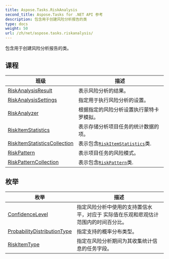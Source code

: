 ```yaml
---
title: Aspose.Tasks.RiskAnalysis
second_title: Aspose.Tasks for .NET API 参考
description: 包含用于创建风险分析报告的类
type: docs
weight: 50
url: /zh/net/aspose.tasks.riskanalysis/
---
```

包含用于创建风险分析报告的类。

## 课程

| 班级 | 描述 |
| --- | --- |
| [RiskAnalysisResult](./riskanalysisresult/) | 表示风险分析的结果。 |
| [RiskAnalysisSettings](./riskanalysissettings/) | 指定用于执行风险分析的设置。 |
| [RiskAnalyzer](./riskanalyzer/) | 根据指定的风险分析设置执行蒙特卡罗模拟。 |
| [RiskItemStatistics](./riskitemstatistics/) | 表示存储分析项目任务的统计数据的项。 |
| [RiskItemStatisticsCollection](./riskitemstatisticscollection/) | 表示包含[`RiskItemStatistics`](../aspose.tasks.riskanalysis/riskitemstatistics/)类. |
| [RiskPattern](./riskpattern/) | 表示项目任务的风险模式。 |
| [RiskPatternCollection](./riskpatterncollection/) | 表示包含[`RiskPattern`](../aspose.tasks.riskanalysis/riskpattern/)类. |
## 枚举

| 枚举 | 描述 |
| --- | --- |
| [ConfidenceLevel](./confidencelevel/) | 指定风险分析中使用的支持置信水平，对应于 实际值在乐观和悲观估计范围内的时间百分比。 |
| [ProbabilityDistributionType](./probabilitydistributiontype/) | 指定支持的概率分布类型。 |
| [RiskItemType](./riskitemtype/) | 指定在风险分析期间为其收集统计信息的任务字段。 |



